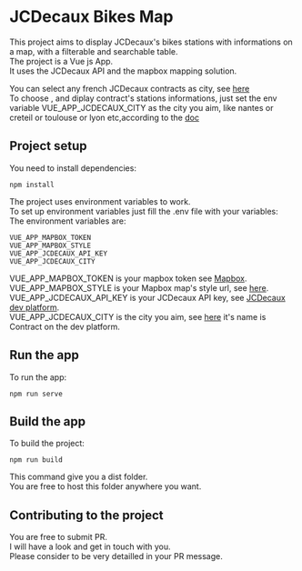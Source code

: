 
# JCDecaux Bikes Map
This project aims to display JCDecaux's bikes stations with informations on a map, with a filterable and searchable table.      
The project is a Vue js App.  
It uses the JCDecaux API and the mapbox mapping solution.

You can select any french JCDecaux contracts as city, see [here](https://developer.jcdecaux.com/#/opendata/vls?page=static)  
To choose , and diplay contract's stations informations, just set the env variable VUE_APP_JCDECAUX_CITY as the city you aim, like nantes or creteil or toulouse or lyon etc,according to the [doc](https://developer.jcdecaux.com/#/opendata/vls?page=static)  

## Project setup
You need to install dependencies:

```
npm install
```

The project uses environment variables to work.  
To set up environment variables just fill the .env file with your variables:  
The environment variables are:
```
VUE_APP_MAPBOX_TOKEN
VUE_APP_MAPBOX_STYLE
VUE_APP_JCDECAUX_API_KEY
VUE_APP_JCDECAUX_CITY
```


VUE_APP_MAPBOX_TOKEN is your mapbox token see [Mapbox](https://www.mapbox.com/).  
VUE_APP_MAPBOX_STYLE is your Mapbox map's style url, see [here](https://docs.mapbox.com/mapbox-gl-js/style-spec/).  
VUE_APP_JCDECAUX_API_KEY is your JCDecaux API key, see [JCDecaux dev platform](https://developer.jcdecaux.com/#/opendata/vls?page=getstarted).  
VUE_APP_JCDECAUX_CITY is the city you aim, see [here](https://developer.jcdecaux.com/#/opendata/vls?page=static) it's name is Contract on the dev platform.

## Run the app

To run the app:  
```
npm run serve
```

## Build the app
To build the project:
```
npm run build
```

This command give you a dist folder.  
You are free to host this folder anywhere you want.

## Contributing to the project
You are free to submit PR.  
I will have a look and get in touch with you.  
Please consider to be very detailled in your PR message.  



  


